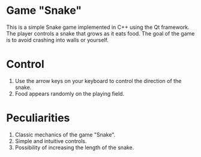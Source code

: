 # Game "Snake"

This is a simple Snake game implemented in C++ using the Qt framework. The player controls a snake that grows as it eats food. The goal of the game is to avoid crashing into walls or yourself.

# Control
1. Use the arrow keys on your keyboard to control the direction of the snake.
2. Food appears randomly on the playing field.

# Peculiarities
1. Classic mechanics of the game "Snake".
2. Simple and intuitive controls.
3. Possibility of increasing the length of the snake.
